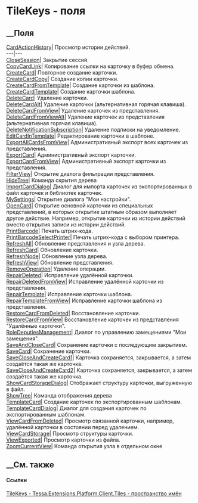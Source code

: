 # TileKeys - поля
##  __Поля
[CardActionHistory](F_Tessa_Extensions_Platform_Client_Tiles_TileKeys_CardActionHistory.htm)|
Просмотр истории действий.  
---|---  
[CloseSession](F_Tessa_Extensions_Platform_Client_Tiles_TileKeys_CloseSession.htm)|
Закрытие сессий.  
[CopyCardLink](F_Tessa_Extensions_Platform_Client_Tiles_TileKeys_CopyCardLink.htm)|
Копирование ссылки на карточку в буфер обмена.  
[CreateCard](F_Tessa_Extensions_Platform_Client_Tiles_TileKeys_CreateCard.htm)|
Повторное создание карточки.  
[CreateCardCopy](F_Tessa_Extensions_Platform_Client_Tiles_TileKeys_CreateCardCopy.htm)|
Создание копии карточки.  
[CreateCardFromTemplate](F_Tessa_Extensions_Platform_Client_Tiles_TileKeys_CreateCardFromTemplate.htm)|
Создание карточки из шаблона.  
[CreateCardTemplate](F_Tessa_Extensions_Platform_Client_Tiles_TileKeys_CreateCardTemplate.htm)|
Создание карточки шаблона.  
[DeleteCard](F_Tessa_Extensions_Platform_Client_Tiles_TileKeys_DeleteCard.htm)|
Удаление карточки.  
[DeleteCardAlt](F_Tessa_Extensions_Platform_Client_Tiles_TileKeys_DeleteCardAlt.htm)|
Удаление карточки (альтернативная горячая клавиша).  
[DeleteCardFromView](F_Tessa_Extensions_Platform_Client_Tiles_TileKeys_DeleteCardFromView.htm)|
Удаление карточек из представления.  
[DeleteCardFromViewAlt](F_Tessa_Extensions_Platform_Client_Tiles_TileKeys_DeleteCardFromViewAlt.htm)|
Удаление карточек из представления (альтернативная горячая клавиша).  
[DeleteNotificationSubscription](F_Tessa_Extensions_Platform_Client_Tiles_TileKeys_DeleteNotificationSubscription.htm)|
Удаление подписки на уведомление.  
[EditCardInTemplate](F_Tessa_Extensions_Platform_Client_Tiles_TileKeys_EditCardInTemplate.htm)|
Редактирование карточки в шаблоне.  
[ExportAllCardsFromView](F_Tessa_Extensions_Platform_Client_Tiles_TileKeys_ExportAllCardsFromView.htm)|
Административный экспорт всех карточек из представления.  
[ExportCard](F_Tessa_Extensions_Platform_Client_Tiles_TileKeys_ExportCard.htm)|
Административный экспорт карточки.  
[ExportCardFromView](F_Tessa_Extensions_Platform_Client_Tiles_TileKeys_ExportCardFromView.htm)|
Административный экспорт карточки из представления.  
[FilterView](F_Tessa_Extensions_Platform_Client_Tiles_TileKeys_FilterView.htm)|
Открытие диалога фильтрации представления.  
[HideTree](F_Tessa_Extensions_Platform_Client_Tiles_TileKeys_HideTree.htm)|
Команда скрытия дерева  
[ImportCardDialog](F_Tessa_Extensions_Platform_Client_Tiles_TileKeys_ImportCardDialog.htm)|
Диалог для импорта карточек из экспортированных в файл карточек и библиотек
карточек.  
[MySettings](F_Tessa_Extensions_Platform_Client_Tiles_TileKeys_MySettings.htm)|
Открытие диалога "Мои настройки".  
[OpenCard](F_Tessa_Extensions_Platform_Client_Tiles_TileKeys_OpenCard.htm)|
Открытие основной карточки из специальных представлений, в которых открытие
штатным образом выполняет другое действие. Например, открытие карточки из
истории действий вместо открытия записи из истории действий.  
[PrintBarcode](F_Tessa_Extensions_Platform_Client_Tiles_TileKeys_PrintBarcode.htm)|
Печать штрих-кода.  
[PrintBarcodeSelectPrinter](F_Tessa_Extensions_Platform_Client_Tiles_TileKeys_PrintBarcodeSelectPrinter.htm)|
Печать штрих-кода с выбором принтера.  
[RefreshAll](F_Tessa_Extensions_Platform_Client_Tiles_TileKeys_RefreshAll.htm)|
Обновление представления и узла дерева.  
[RefreshCard](F_Tessa_Extensions_Platform_Client_Tiles_TileKeys_RefreshCard.htm)|
Обновление карточки.  
[RefreshNode](F_Tessa_Extensions_Platform_Client_Tiles_TileKeys_RefreshNode.htm)|
Обновление узла дерева.  
[RefreshView](F_Tessa_Extensions_Platform_Client_Tiles_TileKeys_RefreshView.htm)|
Обновление представления.  
[RemoveOperation](F_Tessa_Extensions_Platform_Client_Tiles_TileKeys_RemoveOperation.htm)|
Удаление операции.  
[RepairDeleted](F_Tessa_Extensions_Platform_Client_Tiles_TileKeys_RepairDeleted.htm)|
Исправление удалённой карточки.  
[RepairDeletedFromView](F_Tessa_Extensions_Platform_Client_Tiles_TileKeys_RepairDeletedFromView.htm)|
Исправление удалённой карточки из представления.  
[RepairTemplate](F_Tessa_Extensions_Platform_Client_Tiles_TileKeys_RepairTemplate.htm)|
Исправление карточки шаблона.  
[RepairTemplateFromView](F_Tessa_Extensions_Platform_Client_Tiles_TileKeys_RepairTemplateFromView.htm)|
Исправление карточки шаблона из представления.  
[RestoreCardFromDeleted](F_Tessa_Extensions_Platform_Client_Tiles_TileKeys_RestoreCardFromDeleted.htm)|
Восстановление карточки.  
[RestoreCardFromView](F_Tessa_Extensions_Platform_Client_Tiles_TileKeys_RestoreCardFromView.htm)|
Восстановление карточек из представления "Удалённые карточки".  
[RoleDeputiesManagement](F_Tessa_Extensions_Platform_Client_Tiles_TileKeys_RoleDeputiesManagement.htm)|
Диалог по управлению замещениями "Мои замещения".  
[SaveAndCloseCard](F_Tessa_Extensions_Platform_Client_Tiles_TileKeys_SaveAndCloseCard.htm)|
Сохранение карточки с последующим закрытием.  
[SaveCard](F_Tessa_Extensions_Platform_Client_Tiles_TileKeys_SaveCard.htm)|
Сохранение карточки.  
[SaveCloseAndCreateCard1](F_Tessa_Extensions_Platform_Client_Tiles_TileKeys_SaveCloseAndCreateCard1.htm)|
Карточка сохраняется, закрывается, а затем создаётся такая же карточка.  
[SaveCloseAndCreateCard2](F_Tessa_Extensions_Platform_Client_Tiles_TileKeys_SaveCloseAndCreateCard2.htm)|
Карточка сохраняется, закрывается, а затем создаётся такая же карточка.  
[ShowCardStorageDialog](F_Tessa_Extensions_Platform_Client_Tiles_TileKeys_ShowCardStorageDialog.htm)|
Отображает структуру карточки, выгруженную в файл.  
[ShowTree](F_Tessa_Extensions_Platform_Client_Tiles_TileKeys_ShowTree.htm)|
Команда отображения дерева  
[TemplateCard](F_Tessa_Extensions_Platform_Client_Tiles_TileKeys_TemplateCard.htm)|
Создание карточек по экспортированным шаблонам.  
[TemplateCardDialog](F_Tessa_Extensions_Platform_Client_Tiles_TileKeys_TemplateCardDialog.htm)|
Диалог для создания карточек по экспортированным шаблонам.  
[ViewCardFromDeleted](F_Tessa_Extensions_Platform_Client_Tiles_TileKeys_ViewCardFromDeleted.htm)|
Просмотр связанной карточки, например, удалённой карточки в состоянии перед
удалением.  
[ViewCardStorage](F_Tessa_Extensions_Platform_Client_Tiles_TileKeys_ViewCardStorage.htm)|
Просмотр структуры карточки.  
[ViewExported](F_Tessa_Extensions_Platform_Client_Tiles_TileKeys_ViewExported.htm)|
Просмотр карточки из файла.  
[ZoomCurrentView](F_Tessa_Extensions_Platform_Client_Tiles_TileKeys_ZoomCurrentView.htm)|
Команда открытия узла в отдельном окне  
## __См. также
#### Ссылки
[TileKeys - ](T_Tessa_Extensions_Platform_Client_Tiles_TileKeys.htm)
[Tessa.Extensions.Platform.Client.Tiles - пространство
имён](N_Tessa_Extensions_Platform_Client_Tiles.htm)
